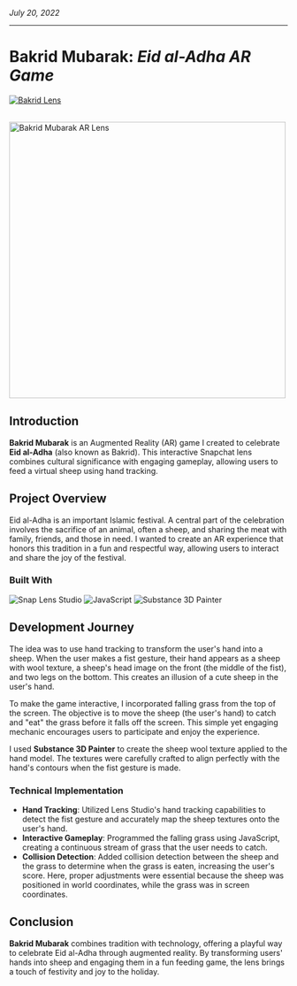 *July 20, 2022*
***

# Bakrid Mubarak: *Eid al-Adha AR Game*

<a href="https://lens.snapchat.com/781b73c1edf34873859f4f12fddfebaa" target="_blank"><img src="https://img.shields.io/badge/Snapchat-Lens-FFFC00" alt="Bakrid Lens"></a>

<br/>
<img src="https://media0.giphy.com/media/GLfNQzzlmkdKfY4TLq/giphy.gif?cid=790b761190975cbf2568ed22051693d572f60d12b5692d13&rid=giphy.gif&ct=g" alt="Bakrid Mubarak AR Lens" height="500"/>

## Introduction

**Bakrid Mubarak** is an Augmented Reality (AR) game I created to celebrate **Eid al-Adha** (also known as Bakrid). This interactive Snapchat lens combines cultural significance with engaging gameplay, allowing users to feed a virtual sheep using hand tracking.

## Project Overview

Eid al-Adha is an important Islamic festival. A central part of the celebration involves the sacrifice of an animal, often a sheep, and sharing the meat with family, friends, and those in need. I wanted to create an AR experience that honors this tradition in a fun and respectful way, allowing users to interact and share the joy of the festival.

### Built With

![Snap Lens Studio](https://img.shields.io/badge/Snap%20Lens%20Studio-FFFC00?style=for-the-badge&logo=snapchat&logoColor=black)
![JavaScript](https://img.shields.io/badge/JavaScript-F7DF1E?style=for-the-badge&logo=javascript&logoColor=black)
![Substance 3D Painter](https://img.shields.io/badge/Substance%203D%20Painter-9CE945?style=for-the-badge&logo=adobe&logoColor=gray)

## Development Journey

The idea was to use hand tracking to transform the user's hand into a sheep. When the user makes a fist gesture, their hand appears as a sheep with wool texture, a sheep's head image on the front (the middle of the fist), and two legs on the bottom. This creates an illusion of a cute sheep in the user's hand.

To make the game interactive, I incorporated falling grass from the top of the screen. The objective is to move the sheep (the user's hand) to catch and "eat" the grass before it falls off the screen. This simple yet engaging mechanic encourages users to participate and enjoy the experience.

I used **Substance 3D Painter** to create the sheep wool texture applied to the hand model. The textures were carefully crafted to align perfectly with the hand's contours when the fist gesture is made.

### Technical Implementation

- **Hand Tracking**: Utilized Lens Studio's hand tracking capabilities to detect the fist gesture and accurately map the sheep textures onto the user's hand.
- **Interactive Gameplay**: Programmed the falling grass using JavaScript, creating a continuous stream of grass that the user needs to catch.
- **Collision Detection**: Added collision detection between the sheep and the grass to determine when the grass is eaten, increasing the user's score. Here, proper adjustments were essential because the sheep was positioned in world coordinates, while the grass was in screen coordinates.

## Conclusion

**Bakrid Mubarak** combines tradition with technology, offering a playful way to celebrate Eid al-Adha through augmented reality. By transforming users' hands into sheep and engaging them in a fun feeding game, the lens brings a touch of festivity and joy to the holiday.